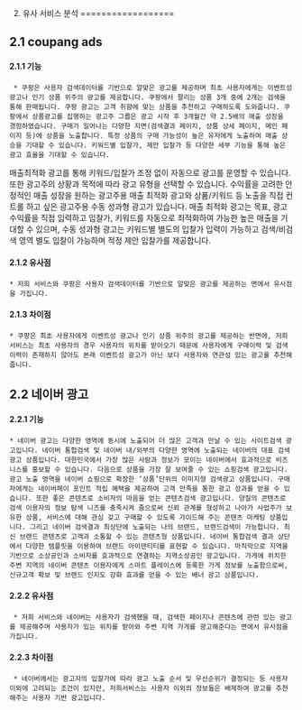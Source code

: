 2. 유사 서비스 분석
==================

2.1 coupang ads
------------------

 #### 2.1.1 기능
     * 쿠팡은 사용자 검색데이터를 기반으로 알맞은 광고를 제공하며 최초 사용자에게는 이벤트성 광고나 인기 상품 위주의 광고를 제공합니다. 쿠팡에서 팔리는 상품 3개 중에 2개는 검색을 통해 판매됩니다. 쿠팡 광고는 고객 취향에 맞는 상품을 추천하고 구매하도록 도와줍니다. 쿠팡에서 상품광고를 집행하는 광고주 그룹은 광고 시작 후 3개월간 약 2.5배의 매출 성장을 경험하였습니다. 구매가 일어나는 다양한 지면(검색결과 페이지, 상품 상세 페이지, 메인 페이지 등)에 상품을 노출합니다. 특정 상품의 구매 가능성이 높은 유저에게 노출하여 매출 상승을 기대할 수 있습니다. 키워드별 입찰가, 제안 입찰가 등 다양한 세부 기능을 통해 높은 광고 효율을 기대할 수 있습니다.
매출최적화 광고를 통해 키워드/입찰가 조정 없이 자동으로 광고를 운영할 수 있습니다. 또한 광고주의 상황과 목적에 따라 광고 유형을 선택할 수 있습니다. 수익률을 고려한 안정적인 매출 성장을 원하는 광고주용 매출 최적화 광고와 상품/키워드 등 노출을 직접 컨트롤 하고 싶은 광고주용 수동 성과형 광고가 있습니다. 매출 최적화 광고는 목표, 광고 수익률을 직접 입력하고 입찰가, 키워드를 자동으로 최적화하여 가능한 높은 매출을 기대할 수 있으며, 수동 성과형 광고는 키워드별 별도의 입찰가 입력이 가능하고 검색/비검색 영역 별도 입찰이 가능하며 적정 제안 입찰가를 제공합니다.

#### 2.1.2 유사점
    * 저희 서비스와 쿠팡은 사용자 검색데이터를 기반으로 알맞은 광고를 제공하는 면에서 유사점을 가집니다.

#### 2.1.3 차이점
    * 쿠팡은 최초 사용자에게 이벤트성 광고나 인기 상품 위주의 광고를 제공하는 반면에, 저희 서비스는 최초 사용자의 경우 사용자의 위치를 받아오기 때문에 사용자에게 구매이력 및 검색 이력이 존재하지 않아도 본래 이벤트성 광고가 아닌 보다 사용자와 연관성 있는 광고를 추천해줍니다.

2.2 네이버 광고
-----------------

#### 2.2.1 기능
    * 네이버 광고는 다양한 영역에 동시에 노출되어 더 많은 고객과 만날 수 있는 사이트검색 광고입니다. 네이버 통합검색 및 네이버 내/외부의 다양한 영역에 노출되는 네이버의 대표 검색광고 상품입니다. 대한민국에서 가장 많은 사람과 정보가 모이는 네이버에서 효과적으로 비즈니스를 홍보할 수 있습니다. 다음으로 상품을 가장 잘 보여줄 수 있는 쇼핑검색 광고입니다. 광고 노출 영역을 네이버 쇼핑으로 확장한 ‘상품’단위의 이미지형 검색광고 상품입니다. 구매자에게는 네이버페이 포인트 적립 혜택을 제공하여 고객 만족을 통한 광고 성과를 얻을 수 있습니다. 또한 좋은 콘텐츠로 소비자의 마음을 얻는 콘텐츠검색 광고입니다. 양질의 콘텐츠로 검색 이용자의 정보 탐색 니즈를 충족시켜 줌으로써 신뢰 관계를 형성하고 나아가 사업주가 보유한 상품, 서비스에 대해 관심 갖고 구매할 수 있도록 가이드해 주는 콘텐츠 마케팅 상품입니다. 그리고 네이버 검색결과 최상단에 노출되는 나의 브랜드, 브랜드검색이 가능합니다. 최신 브랜드 콘텐츠로 고객과 소통할 수 있는 콘텐츠형 상품입니다. 네이버 통합검색 결과 상단에서 다양한 템플릿을 이용하여 브랜드 아이덴티티를 표현할 수 있습니다. 마직막으로 지역을 기반으로 소상공인과 소비자를 효과적으로 연결하는 지역소상공인 광고입니다. 가게에 위치한 주변 지역의 네이버 콘텐츠 이용자에게 스마트 플레이스에 등록한 가게 정보를 노출함으로써, 신규고객 확보 및 브랜드 인지도 강화 효과를 얻을 수 있는 배너 광고 상품입니다. 

#### 2.2.2 유사점
     * 저희 서비스와 네이버는 사용자가 검색했을 때, 검색한 페이지나 콘텐츠에 관련 있는 광고를 제공해주며 사용자가 있는 위치를 받아와 주변 지역 가게를 광고해준다는 면에서 유사점을 가집니다.

#### 2.2.3 차이점
     * 네이버에서는 광고자의 입찰가에 따라 광고 노출 순서 및 우선순위가 결정되는 등 사용자 이외에 고려되는 조건이 있지만, 저희서비스는 사용자 이외의 정보들은 배제하여 광고를 추천해주는 사용자 기반 광고입니다.

